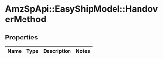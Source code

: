 # AmzSpApi::EasyShipModel::HandoverMethod

## Properties
Name | Type | Description | Notes
------------ | ------------- | ------------- | -------------

